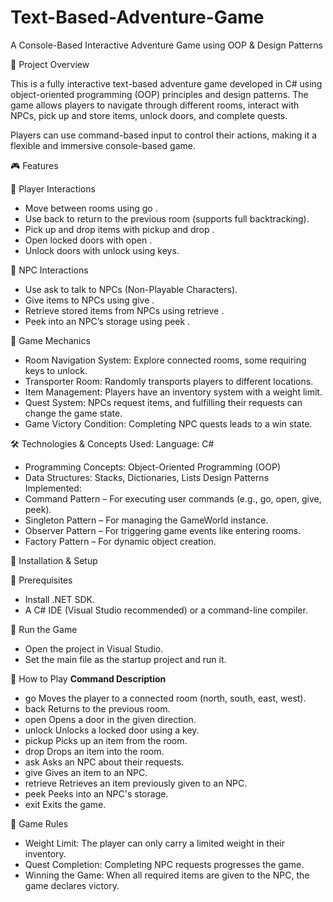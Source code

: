 # Text-Based-Adventure-Game

A Console-Based Interactive Adventure Game using OOP & Design Patterns

📌 Project Overview

This is a fully interactive text-based adventure game developed in C# using object-oriented programming (OOP) principles and design patterns. The game allows players to navigate through different rooms, interact with NPCs, pick up and store items, unlock doors, and complete quests.

Players can use command-based input to control their actions, making it a flexible and immersive console-based game.

🎮 Features

🔹 Player Interactions
- Move between rooms using go <direction>.
- Use back to return to the previous room (supports full backtracking).
- Pick up and drop items with pickup <item> and drop <item>.
- Open locked doors with open <direction>.
- Unlock doors with unlock <direction> using keys.
  
🔹 NPC Interactions
- Use ask <npc> to talk to NPCs (Non-Playable Characters).
- Give items to NPCs using give <item> <npc>.
- Retrieve stored items from NPCs using retrieve <item> <npc>.
- Peek into an NPC’s storage using peek <npc>.
  
🔹 Game Mechanics
- Room Navigation System: Explore connected rooms, some requiring keys to unlock.
- Transporter Room: Randomly transports players to different locations.
- Item Management: Players have an inventory system with a weight limit.
- Quest System: NPCs request items, and fulfilling their requests can change the game state.
- Game Victory Condition: Completing NPC quests leads to a win state.

🛠️ Technologies & Concepts Used:
Language: C#
- Programming Concepts: Object-Oriented Programming (OOP)
- Data Structures: Stacks, Dictionaries, Lists
Design Patterns Implemented:
- Command Pattern – For executing user commands (e.g., go, open, give, peek).
- Singleton Pattern – For managing the GameWorld instance.
- Observer Pattern – For triggering game events like entering rooms.
- Factory Pattern – For dynamic object creation.

🚀 Installation & Setup

🔹 Prerequisites
- Install .NET SDK.
- A C# IDE (Visual Studio recommended) or a command-line compiler.
  
🔹 Run the Game
- Open the project in Visual Studio.
- Set the main file as the startup project and run it.

📝 How to Play
**Command	Description**
- go <direction>	Moves the player to a connected room (north, south, east, west).
- back	Returns to the previous room.
- open <direction>	Opens a door in the given direction.
- unlock <direction>	Unlocks a locked door using a key.
- pickup <item>	Picks up an item from the room.
- drop <item>	Drops an item into the room.
- ask <npc>	Asks an NPC about their requests.
- give <item> <npc>	Gives an item to an NPC.
- retrieve <item> <npc>	Retrieves an item previously given to an NPC.
- peek <npc>	Peeks into an NPC's storage.
- exit	Exits the game.
  
📜 Game Rules
- Weight Limit: The player can only carry a limited weight in their inventory.
- Quest Completion: Completing NPC requests progresses the game.
- Winning the Game: When all required items are given to the NPC, the game declares victory.
